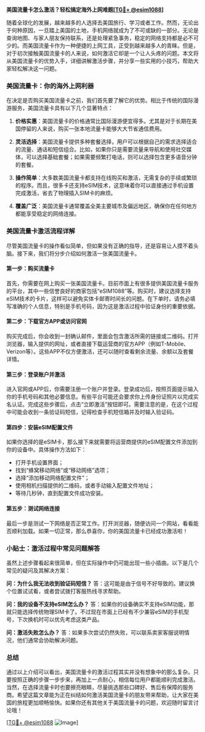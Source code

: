 **美国流量卡怎么激活？轻松搞定海外上网难题[[TG💪+ @esim1088](https://t.me/s/esim1088)]**

随着全球化的发展，越来越多的人选择去美国旅行、学习或者工作。然而，无论出于何种原因，一旦踏上美国的土地，手机网络就成为了不可或缺的一部分。无论是查询地图、与家人朋友保持联系，还是处理紧急事务，稳定的网络支持都是必不可少的。而美国流量卡作为一种便捷的上网工具，正受到越来越多人的青睐。但是，对于初次接触美国流量卡的人来说，如何激活它却是一个让人头疼的问题。本文将从美国流量卡的优势入手，详细讲解激活步骤，并分享一些实用的小技巧，帮助大家轻松解决这一问题。

### 美国流量卡：你的海外上网利器

在决定是否购买美国流量卡之前，我们首先要了解它的优势。相比于传统的国际漫游服务，美国流量卡具有以下几个显著特点：

1. **价格实惠**：美国流量卡的价格通常比国际漫游便宜得多。尤其是对于长期在美国停留的人来说，购买一张本地流量卡能够大大节省通信费用。
   
2. **灵活选择**：美国流量卡提供多种套餐选择，用户可以根据自己的需求选择适合的流量、通话和短信组合。比如，如果你只是需要流量来导航和使用社交媒体，可以选择基础套餐；如果需要频繁打电话，则可以选择包含更多语音分钟的套餐。

3. **操作简单**：大多数美国流量卡都支持在线购买和激活，无需复杂的手续或繁琐的程序。而且，很多卡还支持eSIM技术，这意味着你可以直接通过手机设置完成激活，省去了物理插入SIM卡的麻烦。

4. **覆盖广泛**：美国流量卡通常覆盖全美主要城市及偏远地区，确保你在任何地方都能享受稳定的网络连接。

### 美国流量卡激活流程详解

尽管美国流量卡的操作看似简单，但如果没有正确的指导，还是容易让人摸不着头脑。接下来，我们将分步介绍如何激活一张美国流量卡。

#### 第一步：购买流量卡

首先，你需要在网上购买一张美国流量卡。目前市面上有很多提供美国流量卡服务的平台，其中一些信誉良好的商家包括“eSIM1088”等。购买时，建议选择支持eSIM技术的卡片，这样可以避免实体卡邮寄时间长的问题。在下单时，请务必填写准确的个人信息，特别是手机号码，因为这是激活过程中验证身份的重要依据。

#### 第二步：下载官方APP或访问官网

购买完成后，你会收到一封确认邮件，里面会包含激活所需的链接或二维码。打开浏览器，输入提供的网址，或者直接下载运营商的官方APP（例如T-Mobile、Verizon等）。这些APP不仅方便激活，还可以随时查看剩余流量、余额以及套餐详情。

#### 第三步：登录账户并激活

进入官网或APP后，你需要注册一个账户并登录。登录成功后，按照页面提示输入你的手机号码和其他必要信息。有些平台可能还会要求你上传身份证照片以完成实名认证。完成这些步骤后，点击“立即激活”按钮即可。需要注意的是，在这个过程中可能会收到一条验证码短信，记得检查手机短信箱并及时输入验证码。

#### 第四步：安装eSIM配置文件

如果你选择的是eSIM卡，那么接下来就需要将运营商提供的eSIM配置文件添加到你的设备中。具体操作方法如下：
- 打开手机设置界面；
- 找到“蜂窝移动网络”或“移动网络”选项；
- 选择“添加移动网络配置文件”；
- 使用相机扫描提供的二维码，或者手动输入配置文件地址；
- 等待几秒钟，直到配置文件成功安装。

#### 第五步：测试网络连接

最后一步是测试一下网络是否正常工作。打开浏览器，随便访问一个网站，看看能否顺利加载。如果一切正常，那么恭喜你，你的美国流量卡已经成功激活啦！

### 小贴士：激活过程中常见问题解答

虽然上述步骤看起来很简单，但在实际操作中仍可能出现一些小插曲。以下是几个常见的疑问及其解决方案：

**问：为什么我无法收到验证码短信？**
答：这可能是由于信号不好导致的。建议换个位置试试看，或者尝试拨打客服热线寻求帮助。

**问：我的设备不支持eSIM怎么办？**
答：如果你的设备确实不支持eSIM功能，那就只能选择传统物理SIM卡了。不过现在市面上已经有不少兼容eSIM的手机型号，下次换机时可以优先考虑这类产品。

**问：激活失败怎么办？**
答：如果多次尝试仍然失败，可以联系卖家客服说明情况，他们通常会协助解决问题。

### 总结

通过以上介绍可以看出，美国流量卡的激活过程其实并没有想象中的那么复杂。只要按照正确的步骤一步步来，再加上一点耐心，相信每位用户都能顺利完成激活。当然，在选择流量卡时也要擦亮眼睛，尽量挑选那些口碑好、售后有保障的服务商。希望这篇文章能为正在纠结如何激活美国流量卡的朋友带来帮助，让大家在美国的旅程更加顺畅愉快。如果你还有其他关于美国流量卡的问题，欢迎随时留言讨论哦！

[[TG💪+ @esim1088](https://t.me/s/esim1088) ![Image](https://i.postimg.cc/4NQfJmqS/Snipaste-2025-05-13-00-14-12.png)]